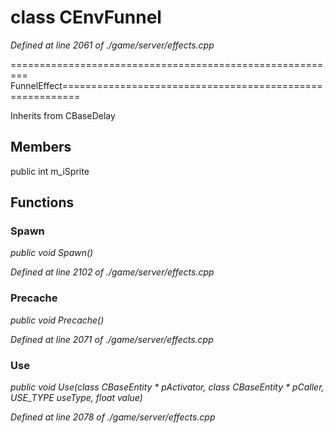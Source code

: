 # class CEnvFunnel

*Defined at line 2061 of ./game/server/effects.cpp*

========================================================= FunnelEffect=========================================================



Inherits from CBaseDelay



## Members

public int m_iSprite



## Functions

### Spawn

*public void Spawn()*

*Defined at line 2102 of ./game/server/effects.cpp*

### Precache

*public void Precache()*

*Defined at line 2071 of ./game/server/effects.cpp*

### Use

*public void Use(class CBaseEntity * pActivator, class CBaseEntity * pCaller, USE_TYPE useType, float value)*

*Defined at line 2078 of ./game/server/effects.cpp*



